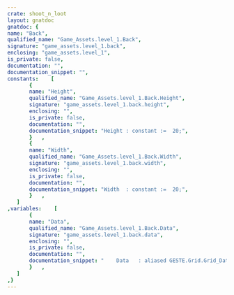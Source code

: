 ```yaml
---
crate: shoot_n_loot
layout: gnatdoc
gnatdoc: {
name: "Back",
qualified_name: "Game_Assets.level_1.Back",
signature: "game_assets.level_1.back",
enclosing: "game_assets.level_1",
is_private: false,
documentation: "",
documentation_snippet: "",
constants:    [
       {
       name: "Height",
       qualified_name: "Game_Assets.level_1.Back.Height",
       signature: "game_assets.level_1.back.height",
       enclosing: "",
       is_private: false,
       documentation: "",
       documentation_snippet: "Height : constant :=  20;",
       }   ,
       {
       name: "Width",
       qualified_name: "Game_Assets.level_1.Back.Width",
       signature: "game_assets.level_1.back.width",
       enclosing: "",
       is_private: false,
       documentation: "",
       documentation_snippet: "Width  : constant :=  20;",
       }   ,
   ]
,variables:    [
       {
       name: "Data",
       qualified_name: "Game_Assets.level_1.Back.Data",
       signature: "game_assets.level_1.back.data",
       enclosing: "",
       is_private: false,
       documentation: "",
       documentation_snippet: "    Data   : aliased GESTE.Grid.Grid_Data :=\n(( 10, 9, 10, 9, 10, 9, 10, 9, 10, 9, 10, 9, 10, 9, 10, 9),\n       ( 9, 0, 0, 0, 0, 0, 0, 10, 0, 0, 0, 0, 0, 10, 0, 10),\n       ( 10, 0, 0, 0, 0, 0, 0, 9, 0, 0, 0, 0, 0, 9, 0, 9),\n       ( 9, 0, 0, 0, 9, 0, 0, 10, 0, 0, 9, 0, 0, 10, 0, 10),\n       ( 10, 0, 0, 0, 10, 0, 0, 9, 0, 0, 10, 0, 0, 9, 0, 9),\n       ( 9, 0, 0, 0, 9, 0, 0, 10, 0, 0, 9, 0, 0, 10, 0, 10),\n       ( 10, 0, 0, 9, 10, 0, 0, 9, 0, 0, 10, 0, 0, 0, 0, 9),\n       ( 9, 0, 0, 10, 9, 0, 0, 10, 0, 0, 9, 10, 9, 10, 9, 10),\n       ( 10, 0, 0, 9, 10, 0, 0, 9, 0, 0, 0, 0, 0, 0, 10, 9),\n       ( 9, 0, 0, 10, 9, 0, 0, 10, 0, 0, 9, 10, 0, 0, 9, 10),\n       ( 10, 0, 0, 9, 10, 0, 0, 9, 0, 0, 10, 0, 0, 0, 10, 9),\n       ( 9, 0, 0, 10, 9, 0, 0, 10, 0, 0, 9, 0, 0, 0, 9, 10),\n       ( 10, 0, 0, 9, 10, 0, 0, 0, 0, 0, 10, 0, 0, 0, 10, 9),\n       ( 9, 0, 0, 10, 9, 0, 0, 0, 0, 0, 9, 0, 0, 0, 9, 10),\n       ( 10, 0, 0, 9, 10, 9, 10, 9, 10, 9, 10, 9, 10, 9, 10, 0),\n       ( 9, 0, 0, 0, 0, 0, 0, 0, 0, 0, 0, 0, 0, 0, 9, 0),\n       ( 10, 0, 0, 0, 0, 0, 0, 0, 0, 0, 0, 0, 0, 0, 10, 0),\n       ( 9, 10, 9, 10, 9, 10, 9, 10, 9, 10, 9, 10, 9, 0, 9, 0),\n       ( 10, 9, 10, 9, 10, 9, 10, 9, 10, 9, 10, 9, 10, 0, 10, 0),\n       ( 9, 10, 9, 10, 9, 10, 9, 10, 9, 10, 9, 10, 9, 0, 9, 0))      ;",
       }   ,
   ]
,}
---
```

